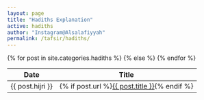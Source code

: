 ```yaml
---
layout: page
title: "Hadiths Explanation"
active: hadiths
author: "Instagram@Alsalafiyyah"
permalink: /tafsir/hadiths/
---
```


<article>
<div class="table-wrapper" itemscope itemtype="https://schema.org/Table">
  <table>
    <thead>
      <tr>
        <th>Date</th>
        <th>Title</th>
      </tr>
    </thead>
    <tbody>
      {% for post in site.categories.hadiths %}
      <tr>
        <td>{{ post.hijri }}</td>
        <td>
          {% if post.url %}<a title="{{ post.title }}" href="{{ post.url }}">{{ post.title }}</a>{% endif %}
        </td>
      </tr>
      {% else %}
      <p{{site.data.settings.page.no-fatwas}}</p>
      {% endfor %}
    </tbody>
  </table>
</div>
</article>
